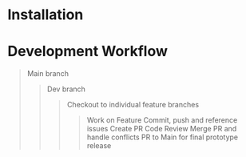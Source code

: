 # Installation

# Development Workflow

> Main branch
>> Dev branch
>>> Checkout to individual feature branches
>>>> Work on Feature
>>>> Commit, push and reference issues
>>>> Create PR
>>> Code Review
>>> Merge PR and handle conflicts
>> PR to Main for final prototype release

# 
